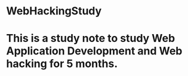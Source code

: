 # WebHackingStudy

# This is a study note to study Web Application Development and Web hacking for 5 months.
